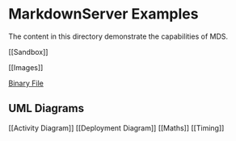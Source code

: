 # MarkdownServer Examples

The content in this directory demonstrate the capabilities of MDS.

[[Sandbox]]

[[Images]]

[Binary File](binary)

## UML Diagrams

[[Activity Diagram]]
[[Deployment Diagram]]
[[Maths]]
[[Timing]]